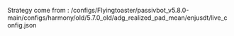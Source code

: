 Strategy come from : /configs/Flyingtoaster/passivbot_v5.8.0-main/configs/harmony/old/5.7.0_old/adg_realized_pad_mean/enjusdt/live_config.json